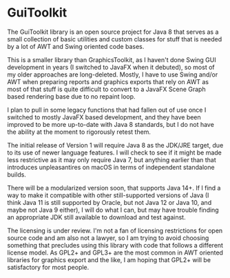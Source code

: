 # GuiToolkit
The GuiToolkit library is an open source project for Java 8 that serves as a small collection of basic utilities and custom classes for stuff that is needed by a lot of AWT and Swing oriented code bases.

This is a smaller library than GraphicsToolkit, as I haven't done Swing GUI development in years (I switched to JavaFX when it debuted), so most of my older approaches are long-deleted. Mostly, I have to use Swing and/or AWT when preparing reports and graphics exports that rely on AWT as most of that stuff is quite difficult to convert to a JavaFX Scene Graph based rendering base due to no repaint loop.

I plan to pull in some legacy functions that had fallen out of use once I switched to mostly JavaFX based development, and they have been improved to be more up-to-date with Java 8 standards, but I do not have the ability at the moment to rigorously retest them.

The initial release of Version 1 will require Java 8 as the JDK/JRE target, due to its use of newer language features. I will check to see if it might be made less restrictive as it may only require Java 7, but anything earlier than that introduces unpleasantires on macOS in terms of independent standalone builds.

There will be a modularized version soon, that supports Java 14+. If I find a way to make it compatible with other still-supported versions of Java (I think Java 11 is still supported by Oracle, but not Java 12 or Java 10, and maybe not Java 9 either), I will do what I can, but may have trouble finding an appropriate JDK still available to download and test against.

The licensing is under review. I'm not a fan of licensing restrictions for open source code and am also not a lawyer, so I am trying to avoid choosing something that precludes using this library with code that follows a different license model. As GPL2+ and GPL3+ are the most common in AWT oriented libraries for graphics export and the like, I am hoping that GPL2+ will be satisfactory for most people.
